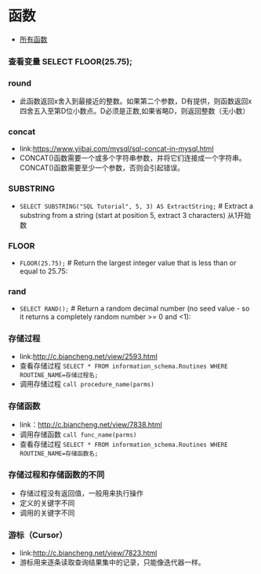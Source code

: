 # 函数
- [所有函数](https://www.w3schools.com/sql/func_mysql_floor.asp)
### 查看变量 SELECT FLOOR(25.75);
### round
- 此函数返回x舍入到最接近的整数。如果第二个参数，D有提供，则函数返回x四舍五入至第D位小数点。D必须是正数,如果省略D，则返回整数（无小数）
### concat
- link:https://www.yiibai.com/mysql/sql-concat-in-mysql.html
- CONCAT()函数需要一个或多个字符串参数，并将它们连接成一个字符串。CONCAT()函数需要至少一个参数，否则会引起错误。
### SUBSTRING
- `SELECT SUBSTRING("SQL Tutorial", 5, 3) AS ExtractString;` # Extract a substring from a string (start at position 5, extract 3 characters) 从1开始数
### FLOOR
- `FLOOR(25.75);` # Return the largest integer value that is less than or equal to 25.75:
### rand
- `SELECT RAND();` # Return a random decimal number (no seed value - so it returns a completely random number >= 0 and <1):
### 存储过程
- link:http://c.biancheng.net/view/2593.html
- 查看存储过程 `SELECT * FROM information_schema.Routines WHERE ROUTINE_NAME=存储过程名;`
- 调用存储过程 `call procedure_name(parms)`

### 存储函数
- link：http://c.biancheng.net/view/7838.html
- 调用存储函数 `call func_name(parms)`
- 查看存储过程 `SELECT * FROM information_schema.Routines WHERE ROUTINE_NAME=存储函数名;`

### 存储过程和存储函数的不同
- 存储过程没有返回值，一般用来执行操作
- 定义的关键字不同
- 调用的关键字不同

### 游标（Cursor）
- link:http://c.biancheng.net/view/7823.html
- 游标用来逐条读取查询结果集中的记录，只能像迭代器一样。